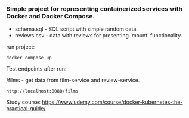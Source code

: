 ### Simple project for representing containerized services with Docker and Docker Compose.

* schema.sql - SQL script with simple random data.
* reviews.csv - data with reviews for presenting 'mount' functionality.

run project:

```shell
docker compose up
```

Test endpoints after run:

/films - get data from film-service and review-service.

```http request
http://localhost:8080/films
```

Study course: https://www.udemy.com/course/docker-kubernetes-the-practical-guide/
